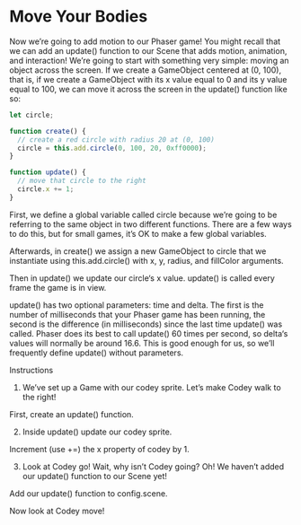 # Move Your Bodies
Now we’re going to add motion to our Phaser game! You might recall that we can add an update() function to our Scene that adds motion, animation, and interaction! We’re going to start with something very simple: moving an object across the screen. If we create a GameObject centered at (0, 100), that is, if we create a GameObject with its x value equal to 0 and its y value equal to 100, we can move it across the screen in the update() function like so:

```JavaScript
let circle;

function create() {
  // create a red circle with radius 20 at (0, 100)
  circle = this.add.circle(0, 100, 20, 0xff0000);
}

function update() {
  // move that circle to the right
  circle.x += 1;
}
```

First, we define a global variable called circle because we’re going to be referring to the same object in two different functions. There are a few ways to do this, but for small games, it’s OK to make a few global variables.

Afterwards, in create() we assign a new GameObject to circle that we instantiate using this.add.circle() with x, y, radius, and fillColor arguments.

Then in update() we update our circle‘s x value. update() is called every frame the game is in view.

update() has two optional parameters: time and delta. The first is the number of milliseconds that your Phaser game has been running, the second is the difference (in milliseconds) since the last time update() was called. Phaser does its best to call update() 60 times per second, so delta‘s values will normally be around 16.6. This is good enough for us, so we’ll frequently define update() without parameters.

Instructions
1. We’ve set up a Game with our codey sprite. Let’s make Codey walk to the right!

First, create an update() function.

2. Inside update() update our codey sprite.

Increment (use +=) the x property of codey by 1.

3. Look at Codey go! Wait, why isn’t Codey going? Oh! We haven’t added our update() function to our Scene yet!

Add our update() function to config.scene.

Now look at Codey move!

